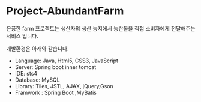 # Project-AbundantFarm

은풍한 farm 프로젝트는 생산자의 생산 농지에서 농산물을 직접 소비자에게 전달해주는 서비스 입니다.

개발환경은 아래와 같습니다. <br/>
 - Language: Java, Html5, CSS3, JavaScript <br/>
 - Server: Spring boot inner tomcat <br/>
 - IDE: sts4 <br/>
 - Database: MySQL <br/>
 - Library: Tiles, JSTL, AJAX, jQuery,Gson   <br/>
 - Framwork : Spring Boot ,MyBatis <br/>
